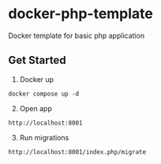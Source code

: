 # docker-php-template
Docker template for basic php application

## Get Started
1. Docker up
```
docker compose up -d
```
2. Open app
```
http://localhost:8001
```
3. Run migrations
```
http://localhost:8001/index.php/migrate
```
